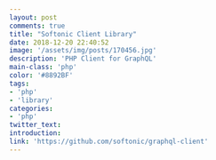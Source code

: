 ```yaml
---
layout: post
comments: true
title: "Softonic Client Library"
date: 2018-12-20 22:40:52
image: '/assets/img/posts/170456.jpg'
description: 'PHP Client for GraphQL'
main-class: 'php'
color: '#8892BF'
tags:
- 'php'
- 'library'
categories:
- 'php'
twitter_text:
introduction:
link: 'https://github.com/softonic/graphql-client'
---
```

